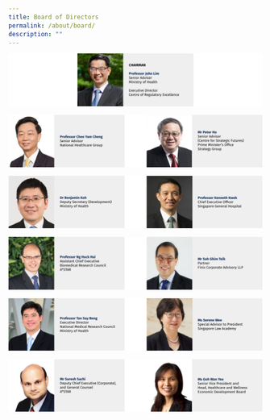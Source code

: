 ```yaml
---
title: Board of Directors
permalink: /about/board/
description: ""
---
```

![](/images/Leadership%20%20%20Board/Banners_Board%20-%2001.png)

![](/images/Leadership%20%20%20Board/Banners_Board%20-%2002.png)

![](/images/Leadership%20%20%20Board/Banners_Board%20-%2003.png)

![](/images/Leadership%20%20%20Board/Banners_Board%20-%2004.png)

![](/images/Leadership%20%20%20Board/Banners_Board%20-%2005.png)

![](/images/Leadership%20%20%20Board/Banners_Board%20-%2006.png)